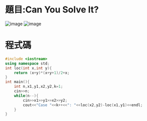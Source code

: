 # 題目:Can You Solve It?
![image](https://github.com/HoChenYu/Programming-practice/assets/63805851/a936164b-febc-46ab-839a-db275b2a5fac)
![image](https://github.com/HoChenYu/Programming-practice/assets/63805851/0719900e-1d7e-451e-8fae-2c5b857fac59)
# 程式碼
````C++
#include <iostream>
using namespace std;
int loc(int x,int y){
	return (x+y)*(x+y+1)/2+x;
}
int main(){
	int n,x1,y1,x2,y2,k=1;
	cin>>n;
	while(n--){
		cin>>x1>>y1>>x2>>y2;
		cout<<"Case "<<k++<<": "<<loc(x2,y2)-loc(x1,y1)<<endl;
	}
}
````
